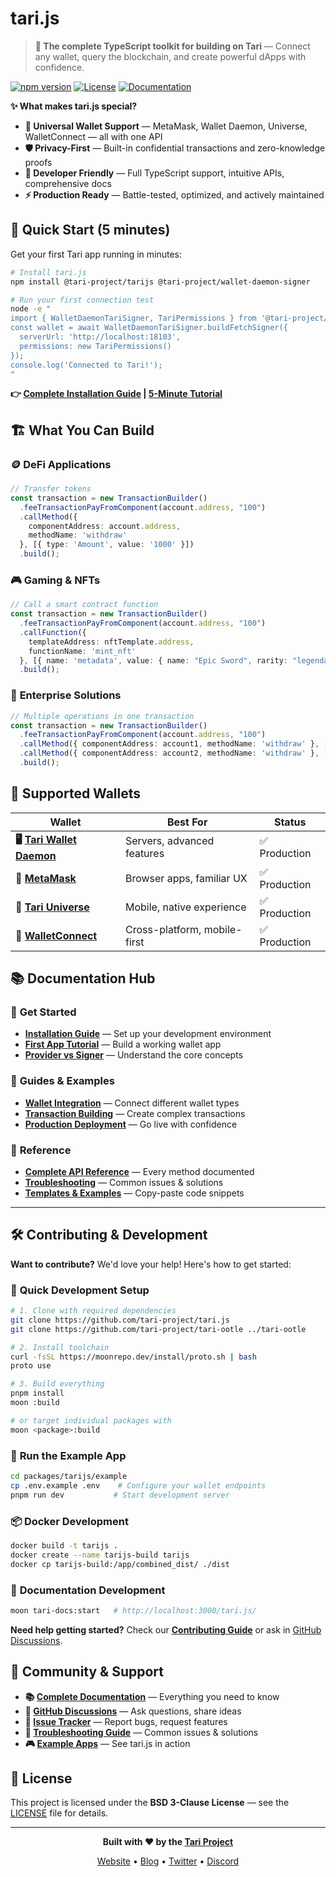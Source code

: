 # tari.js

> **🚀 The complete TypeScript toolkit for building on Tari** — Connect any wallet, query the blockchain, and create powerful dApps with confidence.

[![npm version](https://badge.fury.io/js/@tari-project%2Ftarijs.svg)](https://badge.fury.io/js/@tari-project%2Ftarijs)
[![License](https://img.shields.io/badge/license-BSD%203--Clause-blue.svg)](LICENSE)
[![Documentation](https://img.shields.io/badge/docs-tari--project.github.io-brightgreen)](https://tari-project.github.io/tari.js/)

**✨ What makes tari.js special?**
- **🔌 Universal Wallet Support** — MetaMask, Wallet Daemon, Universe, WalletConnect — all with one API
- **🛡️ Privacy-First** — Built-in confidential transactions and zero-knowledge proofs
- **📱 Developer Friendly** — Full TypeScript support, intuitive APIs, comprehensive docs
- **⚡ Production Ready** — Battle-tested, optimized, and actively maintained

## 🎯 Quick Start (5 minutes)

Get your first Tari app running in minutes:

```bash
# Install tari.js
npm install @tari-project/tarijs @tari-project/wallet-daemon-signer

# Run your first connection test
node -e "
import { WalletDaemonTariSigner, TariPermissions } from '@tari-project/tarijs';
const wallet = await WalletDaemonTariSigner.buildFetchSigner({
  serverUrl: 'http://localhost:18103',
  permissions: new TariPermissions()
});
console.log('Connected to Tari!');
"
```

**👉 [Complete Installation Guide](https://tari-project.github.io/tari.js/installation) | [5-Minute Tutorial](https://tari-project.github.io/tari.js/guides/getting-started-tutorial)**

## 🏗️ What You Can Build

### 🪙 **DeFi Applications**
```typescript
// Transfer tokens
const transaction = new TransactionBuilder()
  .feeTransactionPayFromComponent(account.address, "100")
  .callMethod({
    componentAddress: account.address,
    methodName: 'withdraw'
  }, [{ type: 'Amount', value: '1000' }])
  .build();
```

### 🎮 **Gaming & NFTs**  
```typescript
// Call a smart contract function
const transaction = new TransactionBuilder()
  .feeTransactionPayFromComponent(account.address, "100")
  .callFunction({
    templateAddress: nftTemplate.address,
    functionName: 'mint_nft'
  }, [{ name: 'metadata', value: { name: "Epic Sword", rarity: "legendary" } }])
  .build();
```

### 💼 **Enterprise Solutions**
```typescript
// Multiple operations in one transaction
const transaction = new TransactionBuilder()
  .feeTransactionPayFromComponent(account.address, "100")
  .callMethod({ componentAddress: account1, methodName: 'withdraw' }, [amount1])
  .callMethod({ componentAddress: account2, methodName: 'withdraw' }, [amount2])
  .build();
```

## 🔗 Supported Wallets

| Wallet | Best For | Status |
|--------|----------|--------|
| **🖥️ [Tari Wallet Daemon](https://tari-project.github.io/tari.js/signers/wallet-daemon)** | Servers, advanced features | ✅ Production |
| **🦊 [MetaMask](https://tari-project.github.io/tari.js/signers/metamask)** | Browser apps, familiar UX | ✅ Production |
| **🌌 [Tari Universe](https://tari-project.github.io/tari.js/signers/tari-universe)** | Mobile, native experience | ✅ Production |
| **📱 [WalletConnect](https://tari-project.github.io/tari.js/signers/wallet-connect)** | Cross-platform, mobile-first | ✅ Production |

## 📚 Documentation Hub

### 🚀 **Get Started**
- **[Installation Guide](https://tari-project.github.io/tari.js/installation)** — Set up your development environment
- **[First App Tutorial](https://tari-project.github.io/tari.js/guides/getting-started-tutorial)** — Build a working wallet app
- **[Provider vs Signer](https://tari-project.github.io/tari.js/provider-vs-signer)** — Understand the core concepts

### 📖 **Guides & Examples**
- **[Wallet Integration](https://tari-project.github.io/tari.js/category/signers)** — Connect different wallet types
- **[Transaction Building](https://tari-project.github.io/tari.js/wallet/submit-transaction/transaction-builder/)** — Create complex transactions
- **[Production Deployment](https://tari-project.github.io/tari.js/guides/production-deployment)** — Go live with confidence

### 🔧 **Reference**
- **[Complete API Reference](https://tari-project.github.io/tari.js/api-reference)** — Every method documented
- **[Troubleshooting](https://tari-project.github.io/tari.js/troubleshooting)** — Common issues & solutions
- **[Templates & Examples](https://github.com/tari-project/tari.js/tree/main/examples)** — Copy-paste code snippets

---

## 🛠️ Contributing & Development  

**Want to contribute?** We'd love your help! Here's how to get started:

### 🚀 **Quick Development Setup**

```bash
# 1. Clone with required dependencies
git clone https://github.com/tari-project/tari.js
git clone https://github.com/tari-project/tari-ootle ../tari-ootle

# 2. Install toolchain
curl -fsSL https://moonrepo.dev/install/proto.sh | bash
proto use

# 3. Build everything
pnpm install
moon :build

# or target individual packages with 
moon <package>:build
```

### 🧪 **Run the Example App**
```bash
cd packages/tarijs/example
cp .env.example .env    # Configure your wallet endpoints
pnpm run dev           # Start development server
```

### 📦 **Docker Development**
```bash
docker build -t tarijs .
docker create --name tarijs-build tarijs
docker cp tarijs-build:/app/combined_dist/ ./dist
```

### 📖 **Documentation Development**
```bash
moon tari-docs:start   # http://localhost:3000/tari.js/
```

**Need help getting started?** Check our **[Contributing Guide](https://tari-project.github.io/tari.js/contributing)** or ask in [GitHub Discussions](https://github.com/tari-project/tari.js/discussions).

## 🤝 Community & Support

- **📚 [Complete Documentation](https://tari-project.github.io/tari.js/)** — Everything you need to know
- **💬 [GitHub Discussions](https://github.com/tari-project/tari.js/discussions)** — Ask questions, share ideas  
- **🐛 [Issue Tracker](https://github.com/tari-project/tari.js/issues)** — Report bugs, request features
- **🔧 [Troubleshooting Guide](https://tari-project.github.io/tari.js/troubleshooting)** — Common issues & solutions
- **🎮 [Example Apps](https://github.com/tari-project/tari.js/tree/main/examples)** — See tari.js in action

## 📄 License

This project is licensed under the **BSD 3-Clause License** — see the [LICENSE](LICENSE) file for details.

---

<div align="center">

**Built with ❤️ by the [Tari Project](https://tari.com)**

[Website](https://tari.com) • [Blog](https://blog.tari.com) • [Twitter](https://twitter.com/tari) • [Discord](https://discord.gg/tari)

</div>
